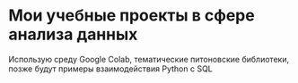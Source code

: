 # Мои учебные проекты в сфере анализа данных
Использую среду Google Colab, тематические питоновские библиотеки, позже будут примеры взаимодействия Python с SQL
